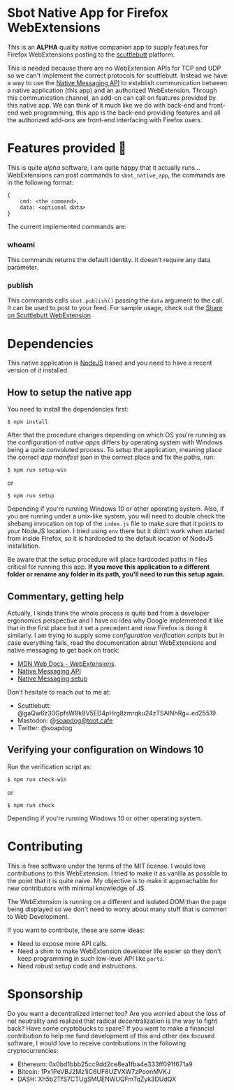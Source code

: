 # Sbot Native App for Firefox WebExtensions

This is an **ALPHA** quality native companion app to supply features for Firefox WebExtensions posting to the [scuttlebutt](https://www.scuttlebutt.nz/) platform.

This is needed because there are no WebExtension APIs for TCP and UDP so we can't implement the correct protocols for scuttlebutt. Instead we have a way to use the [Native Messaging API](https://developer.mozilla.org/en-US/Add-ons/WebExtensions/Native_messaging) to establish communication between a native application (this app) and an authorized WebExtension. Through this communication channel, an add-on can call on features provided by this native app. We can think of it much like we do with back-end and front-end web programming, this app is the back-end providing features and all the authorized add-ons are front-end interfacing with Firefox users.


# Features provided 🐚
This is quite *alpha* software, I am quite happy that it actually runs... WebExtensions can post commands to `sbot_native_app`, the commands are in the following format:

```
{
    cmd: <the command>,
    data: <optional data>
}
```

The current implemented commands are:

### whoami
This commands returns the default identity. It doesn't require any data parameter.

### publish
This commands calls `sbot.publish()` passing the `data` argument to the call. It can be used to post to your feed. For sample usage, check out the [Share on Scuttlebutt WebExtension]()


# Dependencies

This native application is [NodeJS](https://nodejs.org) based and you need to have a recent version of it installed.

## How to setup the native app

You need to install the dependencies first:

```
$ npm install
```

After that the procedure changes depending on which OS you're running as the configuration of _native apps_ differs by operating system with Windows being a quite convoluted process. To setup the application, meaning place the correct _app manifest_ json in the correct place and fix the paths, run:

```
$ npm run setup-win
```

or 

```
$ npm run setup
```

Depending if you're running Windows 10 or other operating system. Also, if you are running under a unix-like system, you will need to double check the shebang invocation on top of the `index.js` file to make sure that it points to your NodeJS location. I tried using `env` there but it didn't work when started from inside Firefox, so it is hardcoded to the default location of NodeJS installation.

Be aware that the setup procedure will place hardcoded paths in files critical for running this app. **If you move this application to a different folder or rename any folder in its path, you'll need to run this setup again.**

## Commentary, getting help

Actually, I kinda think the whole process is quite bad from a developer ergonomics perspective and I have no idea why Google implemented it like that in the first place but it set a precedent and now Firefox is doing it similarly. I am trying to supply some _configuration verification scripts_ but in case everything fails, read the documentation about WebExtensions and native messaging to get back on track:

* [MDN Web Docs - WebExtensions](https://developer.mozilla.org/en-US/Add-ons/WebExtensions/).
* [Native Messaging API](https://developer.mozilla.org/en-US/Add-ons/WebExtensions/Native_messaging)
* [Native Messaging setup](https://developer.mozilla.org/en-US/Add-ons/WebExtensions/Native_messaging#Setup)

Don't hesitate to reach out to me at:

* Scuttlebutt: @gaQw6z30GpfsW9k8V5ED4pHrg8zmrqku24zTSAINhRg=.ed25519
* Mastodon: @soapdog@toot.cafe
* Twitter: @soapdog

## Verifying your configuration on Windows 10

Run the verification script as:

```
$ npm run check-win
```

or

```
$ npm run check
```

Depending if you're running Windows 10 or other operating system.

# Contributing

This is free software under the terms of the MIT license. I would love contributions to this WebExtension. I tried to make it as vanilla as possible to the point that it is quite naive. My objective is to make it approachable for new contributors with minimal knowledge of JS.

The WebExtension is running on a different and isolated DOM than the page being displayed so we don't need to worry about many stuff that is common to Web Development.

If you want to contribute, these are some ideas:

* Need to expose more API calls.
* Need a shim to make WebExtension developer life easier so they don't keep programming in such low-level API like `ports`.
* Need robust setup code and instructions.

# Sponsorship

Do you want a decentralized internet too? Are you worried about the loss of net neutrality and realized that radical decentralization is the way to fight back? Have some cryptobucks to spare? If you want to make a financial contribution to help me fund development of this and other dex focused software, I would love to receive contributions in the following cryptocurrencies:

* Ethereum: 0x0bd1bbb25cc9dd2ce8ea1fba4e333ff091f671a9
* Bitcoin: 1Px1PeVBJ2Mz1iC6UF8UZVXW7zPoonMVKJ
* DASH: Xh5b2TfS7CTUgSMUENWUQFmTqZyk3DUdQX

